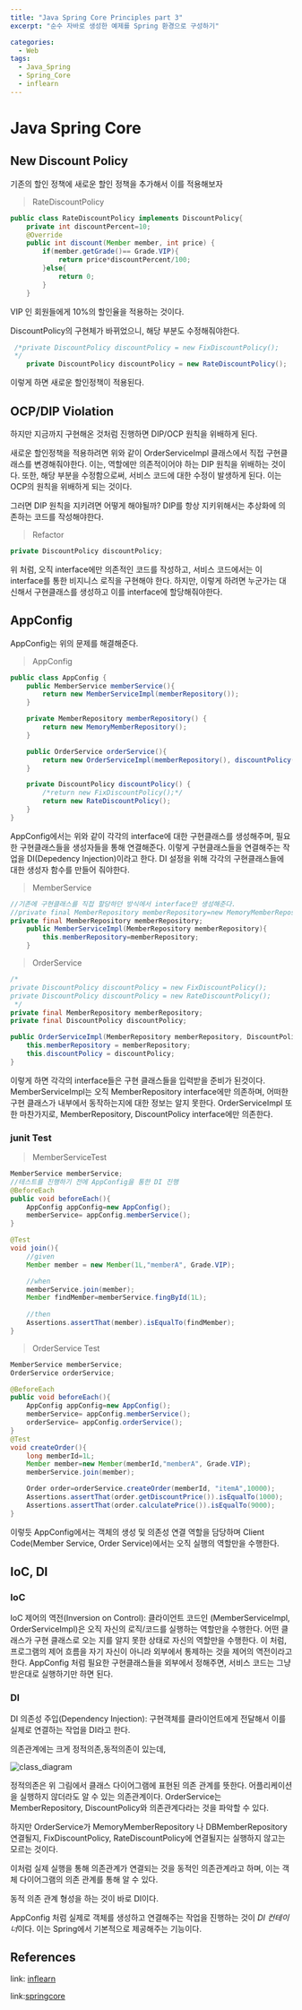 ```yaml
---
title: "Java Spring Core Principles part 3"
excerpt: "순수 자바로 생성한 예제를 Spring 환경으로 구성하기"

categories:
  - Web
tags:
  - Java_Spring
  - Spring_Core
  - inflearn
---
```

# Java Spring Core 

## New Discount Policy
기존의 할인 정책에 새로운 할인 정책을 추가해서 이를 적용해보자

>RateDiscountPolicy

```java
public class RateDiscountPolicy implements DiscountPolicy{
    private int discountPercent=10;
    @Override
    public int discount(Member member, int price) {
        if(member.getGrade()== Grade.VIP){
            return price*discountPercent/100;
        }else{
            return 0;
        }
    }
```
VIP 인 회원들에게 10%의 할인율을 적용하는 것이다.

DiscountPolicy의 구현체가 바뀌었으니, 해당 부분도 수정해줘야한다.

```java
 /*private DiscountPolicy discountPolicy = new FixDiscountPolicy();
 */
    private DiscountPolicy discountPolicy = new RateDiscountPolicy();
```
이렇게 하면 새로운 할인정책이 적용된다.

## OCP/DIP Violation
하지만 지금까지 구현해온 것처럼 진행하면 DIP/OCP 원칙을 위배하게 된다.

새로운 할인정책을 적용하려면 위와 같이 OrderServiceImpl 클래스에서 직접 구현클래스를 변경해줘야한다. 이는, 역할에만 의존적이어야 하는 DIP 원칙을 위배하는 것이다. 또한, 해당 부분을 수정함으로써, 서비스 코드에 대한 수정이 발생하게 된다. 이는 OCP의 원칙을 위배하게 되는 것이다.

그러면 DIP 원칙을 지키려면 어떻게 해야될까?
DIP를 항상 지키위해서는 추상화에 의존하는 코드를 작성해야한다.

> Refactor

```java
private DiscountPolicy discountPolicy;
```
위 처럼, 오직 interface에만 의존적인 코드를 작성하고, 서비스 코드에서는 이 interface를 통한 비지니스 로직을 구현해야 한다. 하지만, 이렇게 하려면 누군가는 대신해서 구현클래스를 생성하고 이를 interface에 할당해줘야한다. 

## AppConfig
AppConfig는 위의 문제를 해결해준다.

>AppConfig
```java
public class AppConfig {
    public MemberService memberService(){
        return new MemberServiceImpl(memberRepository());
    }

    private MemberRepository memberRepository() {
        return new MemoryMemberRepository();
    }

    public OrderService orderService(){
        return new OrderServiceImpl(memberRepository(), discountPolicy());
    }

    private DiscountPolicy discountPolicy() {
        /*return new FixDiscountPolicy();*/
        return new RateDiscountPolicy();
    }
}

```

AppConfig에서는 위와 같이 각각의 interface에 대한 구현클래스를 생성해주며, 필요한 구현클래스들을 생성자들을 통해 연결해준다. 이렇게 구현클래스들을 연결해주는 작업을 DI(Depedency Injection)이라고 한다. DI 설정을 위해 각각의 구현클래스들에 대한 생성자 함수를 만들어 줘야한다.

>MemberService

```java
//기존에 구현클래스를 직접 할당하던 방식에서 interface만 생성해준다.
//private final MemberRepository memberRepository=new MemoryMemberRepository();
private final MemberRepository memberRepository;
    public MemberServiceImpl(MemberRepository memberRepository){
        this.memberRepository=memberRepository;
    }
```

>OrderService

```java
/*
private DiscountPolicy discountPolicy = new FixDiscountPolicy();
private DiscountPolicy discountPolicy = new RateDiscountPolicy();
 */
private final MemberRepository memberRepository;
private final DiscountPolicy discountPolicy;

public OrderServiceImpl(MemberRepository memberRepository, DiscountPolicy discountPolicy) {
    this.memberRepository = memberRepository;
    this.discountPolicy = discountPolicy;
}
```
이렇게 하면 각각의 interface들은 구현 클래스들을 입력받을 준비가 된것이다.
MemberServiceImpl는 오직 MemberRepository interface에만 의존하며, 어떠한 구현 클래스가 내부에서 동작하는지에 대한 정보는 알지 못한다.
OrderServiceImpl 또한 마찬가지로, MemberRepository, DiscountPolicy interface에만 의존한다.

### junit Test

> MemberServiceTest

```java
MemberService memberService;
//테스트를 진행하기 전에 AppConfig을 통한 DI 진행
@BeforeEach
public void beforeEach(){
    AppConfig appConfig=new AppConfig();
    memberService= appConfig.memberService();
}

@Test
void join(){
    //given
    Member member = new Member(1L,"memberA", Grade.VIP);

    //when
    memberService.join(member);
    Member findMember=memberService.fingById(1L);
    
    //then
    Assertions.assertThat(member).isEqualTo(findMember);
}
```
> OrderService Test

```java
MemberService memberService;
OrderService orderService;

@BeforeEach
public void beforeEach(){
    AppConfig appConfig=new AppConfig();
    memberService= appConfig.memberService();
    orderService= appConfig.orderService();
}
@Test
void createOrder(){
    long memberId=1L;
    Member member=new Member(memberId,"memberA", Grade.VIP);
    memberService.join(member);

    Order order=orderService.createOrder(memberId, "itemA",10000);
    Assertions.assertThat(order.getDiscountPrice()).isEqualTo(1000);
    Assertions.assertThat(order.calculatePrice()).isEqualTo(9000);
}
```
이렇듯 AppConfig에서는 객체의 생성 및 의존성 연결 역할을 담당하며 Client Code(Member Service, Order Service)에서는 오직 실행의 역할만을 수행한다.

## IoC, DI
### IoC
IoC 제어의 역전(Inversion on Control): 클라이언트 코드인 (MemberServiceImpl, OrderServiceImpl)은 오직 자신의 로직/코드를 실행하는 역할만을 수행한다. 어떤 클래스가 구현 클래스로 오는 지를 알지 못한 상태로 자신의 역할만을 수행한다. 이 처럼, 프로그램의 제어 흐름을 자기 자신이 아니라 외부에서 통제하는 것을 제어의 역전이라고 한다. AppConfig 처럼 필요한 구현클래스들을 외부에서 정해주면, 서비스 코드는 그냥 받은대로 실행하기만 하면 된다.
### DI
DI 의존성 주입(Dependency Injection): 구현객체를 클라이언트에게 전달해서 이를 실제로 연결하는 작업을 DI라고 한다.

의존관계에는 크게 정적의존,동적의존이 있는데,

![class_diagram](/assets/images/jsf/order_domain2.png)

정적의존은 위 그림에서 클래스 다이어그램에 표현된 의존 관계를 뜻한다. 어플리케이션을 실행하지 않더라도 알 수 있는 의존관계이다. OrderService는 MemberRepository, DiscountPolicy와 의존관계다라는 것을 파악할 수 있다.

하지만 OrderService가 MemoryMemberRepository 나 DBMemberRepository 연결될지, FixDiscountPolicy, RateDiscountPolicy에 연결될지는 실행하지 않고는 모르는 것이다.

이처럼 실제 실행을 통해 의존관계가 연결되는 것을 동적인 의존관계라고 하며, 이는 객체 다이어그램의 의존 관계를 통해 알 수 있다.

동적 의존 관계 형성을 하는 것이 바로 DI이다. 

AppConfig 처럼 실제로 객체를 생성하고 연결해주는 작업을 진행하는 것이 *DI 컨테이너*이다. 이는 Spring에서 기본적으로 제공해주는 기능이다.

## References
link: [inflearn](https://www.inflearn.com/roadmaps/373)

link:[springcore](https://www.inflearn.com/course/%EC%8A%A4%ED%94%84%EB%A7%81-%ED%95%B5%EC%8B%AC-%EC%9B%90%EB%A6%AC-%EA%B8%B0%EB%B3%B8%ED%8E%B8/)

